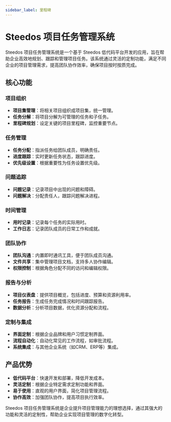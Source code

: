 ```yaml
---
sidebar_label: 里程碑
---
```


# Steedos 项目任务管理系统

Steedos 项目任务管理系统是一个基于 Steedos 低代码平台开发的应用，旨在帮助企业高效地规划、跟踪和管理项目任务。该系统通过灵活的定制功能，满足不同企业的项目管理需求，提高团队协作效率，确保项目按时按质完成。

## 核心功能

### 项目组织
- **项目集管理**：将相关项目组织成项目集，统一管理。
- **任务分解**：将项目分解为可管理的任务和子任务。
- **里程碑规划**：设定关键的项目里程碑，监控重要节点。

### 任务管理
- **任务分配**：指派任务给团队成员，明确责任。
- **进度跟踪**：实时更新任务状态，跟踪进度。
- **优先级设置**：根据重要性为任务设置优先级。

### 问题追踪
- **问题记录**：记录项目中出现的问题和障碍。
- **问题解决**：分配责任人，跟踪问题解决进程。

### 时间管理
- **用时记录**：记录每个任务的实际用时。
- **工作日志**：记录团队成员的日常工作和成就。

### 团队协作
- **团队沟通**：内置即时通讯工具，便于团队成员沟通。
- **文件共享**：集中管理项目文档，支持多人协作编辑。
- **权限控制**：根据角色分配不同的访问和编辑权限。

### 报告与分析
- **项目仪表盘**：提供项目概览，包括进度、预算和资源利用率。
- **任务报告**：生成任务完成情况和时间跟踪报告。
- **数据分析**：分析项目数据，优化资源分配和流程。

### 定制与集成
- **界面定制**：根据企业品牌和用户习惯定制界面。
- **流程自动化**：自动化常见的工作流程，如审批流程。
- **系统集成**：与其他企业系统（如CRM、ERP等）集成。

## 产品优势
- **低代码平台**：快速开发和部署，降低开发成本。
- **灵活定制**：根据企业特定需求定制功能和界面。
- **易于使用**：直观的用户界面，简化项目管理流程。
- **协作高效**：加强团队协作，提高项目执行效率。

Steedos 项目任务管理系统是企业提升项目管理能力的理想选择，通过其强大的功能和灵活的定制性，帮助企业实现项目管理的数字化转型。
